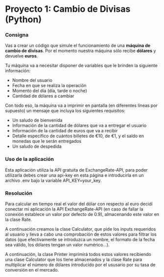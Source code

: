 # Proyecto 1: Cambio de Divisas (Python)

### Consigna
Vas a crear un código que simule el funcionamiento de una **máquina de cambio de divisas**. Por el momento nuestra máquina sólo recibe **dólares** y devuelve **euros**.

Tu máquina va a necesitar disponer de variables que le brinden la siguiente información:
- Nombre del usuario
- Fecha en que se realiza la operación
- Momento del día (día, tarde o noche)
- Cantidad de dólares a cambiar

Con todo eso, la máquina va a imprimir en pantalla (en diferentes líneas por supuesto) un mensaje que incluya los siguientes requisitos:

- Un saludo de bienvenida
- Información de la cantidad de dólares que va a entregar el usuario
- Información de la cantidad de euros que va a recibir
- Detalle específico de cuántos billetes de €10, de €1, y el saldo en monedas que le serán entregados
- Un saludo de despedida

### Uso de la aplicación

Esta aplicación utiliza la API gratuita de ExchangeRate-API, para poder utilizarla debes crear una api-key en esta página e introducirla en un archivo .env bajo la variable API_KEY=your_key.

### Resolución

Para calcular en tiempo real el valor del dólar con respecto al euro decidí conectar mi aplicación la API ExchangeRate-API (en caso de fallar la conexión establece un valor por defecto de 0.9), almacenando este valor en la clase Rate.

A continuación creamos la clase Calculator, que pide los inputs requeridos al usuario y lleva a cabo una comprobación de estos valores para filtrar los datos (que efectivamente se introduzca un nombre, el formato de la fecha sea válido, los dólares tengan un valor numérico...).

A continuación, la clase Printer imprimirá todos estos valores recibiendo una clase Calculator que los tiene almacenados y la clase Rate para multiplicar el número de dólares introducido por el ususario por su tasa de conversión en el mercado.
